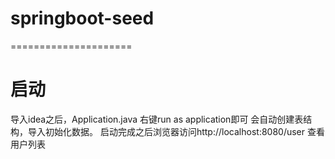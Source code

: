 # springboot-seed
=====================

# 启动
导入idea之后，Application.java 右键run as application即可
会自动创建表结构，导入初始化数据。
启动完成之后浏览器访问http://localhost:8080/user 查看用户列表